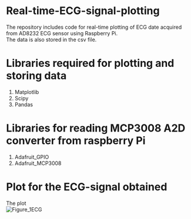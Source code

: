 # Real-time-ECG-signal-plotting
The repository includes code for real-time plotting of ECG date acquired from AD8232 ECG sensor using Raspberry Pi.\
The data is also stored in the csv file.
# Libraries required for plotting and storing data
1. Matplotlib
2. Scipy
3. Pandas
# Libraries for reading MCP3008 A2D converter from raspberry Pi
1. Adafruit_GPIO
2. Adafruit_MCP3008
# Plot for the ECG-signal obtained 
The plot \
![Figure_1ECG](https://user-images.githubusercontent.com/104089415/232229673-f063223e-bf9a-4e61-b1a9-dea29af7c03b.png)
